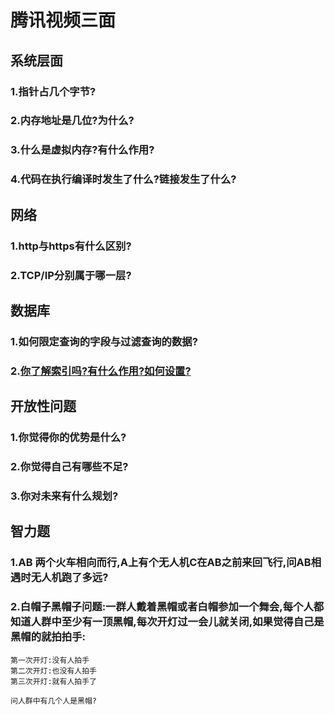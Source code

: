 # 腾讯视频三面

## 系统层面
### 1.指针占几个字节?
### 2.内存地址是几位?为什么?
### 3.什么是虚拟内存?有什么作用?
### 4.代码在执行编译时发生了什么?链接发生了什么?

## 网络
### 1.http与https有什么区别?
### 2.TCP/IP分别属于哪一层?

## 数据库
### 1.如何限定查询的字段与过滤查询的数据?
### 2.[你了解索引吗?有什么作用?如何设置?](https://blog.csdn.net/weixin_42181824/article/details/82261988)

## 开放性问题
### 1.你觉得你的优势是什么?
### 2.你觉得自己有哪些不足?
### 3.你对未来有什么规划?

## 智力题
### 1.AB 两个火车相向而行,A上有个无人机C在AB之前来回飞行,问AB相遇时无人机跑了多远?

### 2.白帽子黑帽子问题:一群人戴着黑帽或者白帽参加一个舞会,每个人都知道人群中至少有一顶黑帽,每次开灯过一会儿就关闭,如果觉得自己是黑帽的就拍拍手:
```text
第一次开灯:没有人拍手
第二次开灯:也没有人拍手
第三次开灯:就有人拍手了

问人群中有几个人是黑帽?
```

<comment/>
<tongji/>